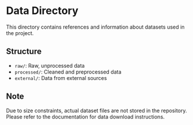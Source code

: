 # Data Directory

This directory contains references and information about datasets used in the project.

## Structure
- `raw/`: Raw, unprocessed data
- `processed/`: Cleaned and preprocessed data
- `external/`: Data from external sources

## Note
Due to size constraints, actual dataset files are not stored in the repository. Please refer to the documentation for data download instructions.
